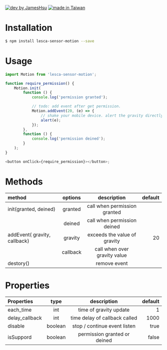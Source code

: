 [![dev by JamesHsu](https://img.shields.io/badge/Dev%20by-Jameshsu1125-green)](https://github.com/jameshsu1125/) [![made in Taiwan](https://img.shields.io/badge/Made%20in-Taiwan-orange)](https://github.com/jameshsu1125/)

# Installation

```sh
$ npm install lesca-sensor-motion --save
```

# Usage

```javascript
import Motion from 'lesca-sensor-motion';

function require_permission() {
	Motion.init(
		function () {
			console.log('permission granted');

			// todo: add event after get permission.
			Motion.addEvent(20, (e) => {
				// shake your mobile device. alert the gravity directly.
				alert(e);
			});
		},
		function () {
			console.log('permission deined');
		}
	);
}

<button onClick={require_permission}></button>;
```

# Methods

| method                       | options  |         description          | default |
| :--------------------------- | :------: | :--------------------------: | ------: |
| init(granted, deined)        | granted  | call when permission granted |         |
|                              |  deined  | call when permission deined  |         |
| addEvent( gravity, callback) | gravity  | exceeds the value of gravity |      20 |
|                              | callback | call when over gravity value |         |
| destory()                    |          |         remove event         |         |

# Properties

| Properties     |  type   |          description          | default |
| :------------- | :-----: | :---------------------------: | ------: |
| each_time      |   int   |    time of gravity update     |       1 |
| delay_callback |   int   | time delay of callback called |    1000 |
| disable        | boolean | stop / continue event listen  |    true |
| isSuppord      | boolean | permission granted or deined  |   false |
